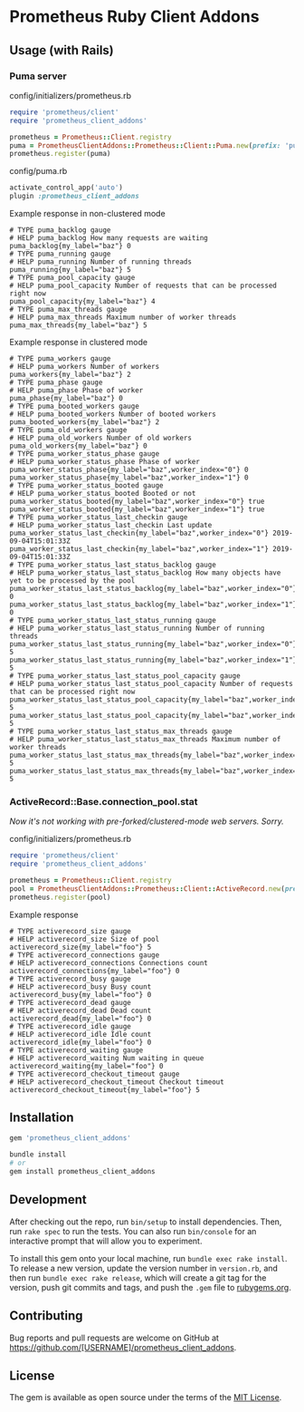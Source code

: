 # Prometheus Ruby Client Addons

## Usage (with Rails)

### Puma server

config/initializers/prometheus.rb
```ruby
require 'prometheus/client'
require 'prometheus_client_addons'

prometheus = Prometheus::Client.registry
puma = PrometheusClientAddons::Prometheus::Client::Puma.new(prefix: 'puma', base_labels: { my_label: 'baz' })
prometheus.register(puma)
```

config/puma.rb
```ruby
activate_control_app('auto')
plugin :prometheus_client_addons
```

Example response in non-clustered mode
```
# TYPE puma_backlog gauge
# HELP puma_backlog How many requests are waiting
puma_backlog{my_label="baz"} 0
# TYPE puma_running gauge
# HELP puma_running Number of running threads
puma_running{my_label="baz"} 5
# TYPE puma_pool_capacity gauge
# HELP puma_pool_capacity Number of requests that can be processed right now
puma_pool_capacity{my_label="baz"} 4
# TYPE puma_max_threads gauge
# HELP puma_max_threads Maximum number of worker threads
puma_max_threads{my_label="baz"} 5
```

Example response in clustered mode
```
# TYPE puma_workers gauge
# HELP puma_workers Number of workers
puma_workers{my_label="baz"} 2
# TYPE puma_phase gauge
# HELP puma_phase Phase of worker
puma_phase{my_label="baz"} 0
# TYPE puma_booted_workers gauge
# HELP puma_booted_workers Number of booted workers
puma_booted_workers{my_label="baz"} 2
# TYPE puma_old_workers gauge
# HELP puma_old_workers Number of old workers
puma_old_workers{my_label="baz"} 0
# TYPE puma_worker_status_phase gauge
# HELP puma_worker_status_phase Phase of worker
puma_worker_status_phase{my_label="baz",worker_index="0"} 0
puma_worker_status_phase{my_label="baz",worker_index="1"} 0
# TYPE puma_worker_status_booted gauge
# HELP puma_worker_status_booted Booted or not
puma_worker_status_booted{my_label="baz",worker_index="0"} true
puma_worker_status_booted{my_label="baz",worker_index="1"} true
# TYPE puma_worker_status_last_checkin gauge
# HELP puma_worker_status_last_checkin Last update
puma_worker_status_last_checkin{my_label="baz",worker_index="0"} 2019-09-04T15:01:33Z
puma_worker_status_last_checkin{my_label="baz",worker_index="1"} 2019-09-04T15:01:33Z
# TYPE puma_worker_status_last_status_backlog gauge
# HELP puma_worker_status_last_status_backlog How many objects have yet to be processed by the pool
puma_worker_status_last_status_backlog{my_label="baz",worker_index="0"} 0
puma_worker_status_last_status_backlog{my_label="baz",worker_index="1"} 0
# TYPE puma_worker_status_last_status_running gauge
# HELP puma_worker_status_last_status_running Number of running threads
puma_worker_status_last_status_running{my_label="baz",worker_index="0"} 5
puma_worker_status_last_status_running{my_label="baz",worker_index="1"} 5
# TYPE puma_worker_status_last_status_pool_capacity gauge
# HELP puma_worker_status_last_status_pool_capacity Number of requests that can be processed right now
puma_worker_status_last_status_pool_capacity{my_label="baz",worker_index="0"} 5
puma_worker_status_last_status_pool_capacity{my_label="baz",worker_index="1"} 5
# TYPE puma_worker_status_last_status_max_threads gauge
# HELP puma_worker_status_last_status_max_threads Maximum number of worker threads
puma_worker_status_last_status_max_threads{my_label="baz",worker_index="0"} 5
puma_worker_status_last_status_max_threads{my_label="baz",worker_index="1"} 5
```

### ActiveRecord::Base.connection_pool.stat

*Now it's not working with pre-forked/clustered-mode web servers. Sorry.*

config/initializers/prometheus.rb
```ruby
require 'prometheus/client'
require 'prometheus_client_addons'

prometheus = Prometheus::Client.registry
pool = PrometheusClientAddons::Prometheus::Client::ActiveRecord.new(prefix: 'activerecord', base_labels: { my_label: 'foo' })
prometheus.register(pool)
```

Example response
```
# TYPE activerecord_size gauge
# HELP activerecord_size Size of pool
activerecord_size{my_label="foo"} 5
# TYPE activerecord_connections gauge
# HELP activerecord_connections Connections count
activerecord_connections{my_label="foo"} 0
# TYPE activerecord_busy gauge
# HELP activerecord_busy Busy count
activerecord_busy{my_label="foo"} 0
# TYPE activerecord_dead gauge
# HELP activerecord_dead Dead count
activerecord_dead{my_label="foo"} 0
# TYPE activerecord_idle gauge
# HELP activerecord_idle Idle count
activerecord_idle{my_label="foo"} 0
# TYPE activerecord_waiting gauge
# HELP activerecord_waiting Num waiting in queue
activerecord_waiting{my_label="foo"} 0
# TYPE activerecord_checkout_timeout gauge
# HELP activerecord_checkout_timeout Checkout timeout
activerecord_checkout_timeout{my_label="foo"} 5
```

## Installation

```ruby
gem 'prometheus_client_addons'
```

```bash
bundle install
# or
gem install prometheus_client_addons
```

## Development

After checking out the repo, run `bin/setup` to install dependencies. Then, run `rake spec` to run the tests. You can also run `bin/console` for an interactive prompt that will allow you to experiment.

To install this gem onto your local machine, run `bundle exec rake install`. To release a new version, update the version number in `version.rb`, and then run `bundle exec rake release`, which will create a git tag for the version, push git commits and tags, and push the `.gem` file to [rubygems.org](https://rubygems.org).

## Contributing

Bug reports and pull requests are welcome on GitHub at https://github.com/[USERNAME]/prometheus_client_addons.

## License

The gem is available as open source under the terms of the [MIT License](https://opensource.org/licenses/MIT).
